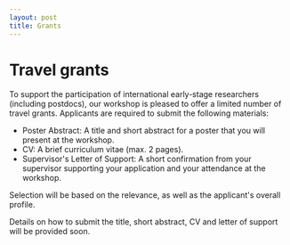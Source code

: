 ```yaml
---
layout: post
title: Grants
---
```


<h1>Travel grants</h1>

To support the participation of international early-stage researchers (including postdocs), our workshop is pleased to offer a limited number of travel grants. Applicants are required to submit the following materials:

<ul>
<li>Poster Abstract: A title and short abstract for a poster that you will present at the workshop.</li>
<li>CV: A brief curriculum vitae (max. 2 pages).</li>
<li>Supervisor's Letter of Support: A short confirmation from your supervisor supporting your application and your attendance at the workshop.</li>
</ul>

Selection will be based on the relevance, as well as the applicant's overall profile.

Details on how to submit the title, short abstract, CV and letter of support will be provided soon.
